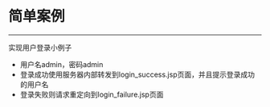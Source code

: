 # 简单案例

---

实现用户登录小例子

- 用户名admin，密码admin
- 登录成功使用服务器内部转发到login_success.jsp页面，并且提示登录成功的用户名
- 登录失败则请求重定向到login_failure.jsp页面